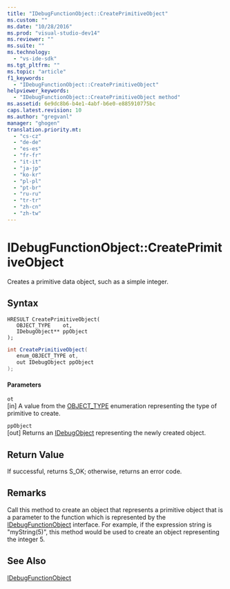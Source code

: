 ```yaml
---
title: "IDebugFunctionObject::CreatePrimitiveObject"
ms.custom: ""
ms.date: "10/28/2016"
ms.prod: "visual-studio-dev14"
ms.reviewer: ""
ms.suite: ""
ms.technology: 
  - "vs-ide-sdk"
ms.tgt_pltfrm: ""
ms.topic: "article"
f1_keywords: 
  - "IDebugFunctionObject::CreatePrimitiveObject"
helpviewer_keywords: 
  - "IDebugFunctionObject::CreatePrimitiveObject method"
ms.assetid: 6e9dc8b6-b4e1-4abf-b6e0-e885910775bc
caps.latest.revision: 10
ms.author: "gregvanl"
manager: "ghogen"
translation.priority.mt: 
  - "cs-cz"
  - "de-de"
  - "es-es"
  - "fr-fr"
  - "it-it"
  - "ja-jp"
  - "ko-kr"
  - "pl-pl"
  - "pt-br"
  - "ru-ru"
  - "tr-tr"
  - "zh-cn"
  - "zh-tw"
---
```

# IDebugFunctionObject::CreatePrimitiveObject
Creates a primitive data object, such as a simple integer.  
  
## Syntax  
  
```cpp#  
HRESULT CreatePrimitiveObject(   
   OBJECT_TYPE    ot,  
   IDebugObject** ppObject  
);  
```  
  
```c#  
int CreatePrimitiveObject(  
   enum_OBJECT_TYPE ot,   
   out IDebugObject ppObject  
);  
```  
  
#### Parameters  
 `ot`  
 [in] A value from the [OBJECT_TYPE](../../../extensibility/debugger/reference/object-type.md) enumeration representing the type of primitive to create.  
  
 `ppObject`  
 [out] Returns an [IDebugObject](../../../extensibility/debugger/reference/idebugobject.md) representing the newly created object.  
  
## Return Value  
 If successful, returns S_OK; otherwise, returns an error code.  
  
## Remarks  
 Call this method to create an object that represents a primitive object that is a parameter to the function which is represented by the [IDebugFunctionObject](../../../extensibility/debugger/reference/idebugfunctionobject.md) interface. For example, if the expression string is "myString(5)", this method would be used to create an object representing the integer 5.  
  
## See Also  
 [IDebugFunctionObject](../../../extensibility/debugger/reference/idebugfunctionobject.md)